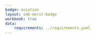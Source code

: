 ```yaml
---
badge: aviation
layout: smb-merit-badge
workbook: true
data:
    requirements: ../requirements.yaml
---
```

